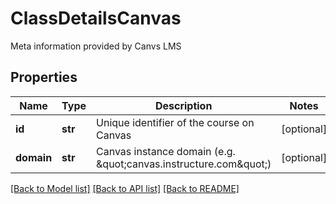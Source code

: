 # ClassDetailsCanvas

Meta information provided by Canvs LMS
## Properties
Name | Type | Description | Notes
------------ | ------------- | ------------- | -------------
**id** | **str** | Unique identifier of the course on Canvas | [optional] 
**domain** | **str** | Canvas instance domain (e.g. \&quot;canvas.instructure.com\&quot;) | [optional] 

[[Back to Model list]](../README.md#documentation-for-models) [[Back to API list]](../README.md#documentation-for-api-endpoints) [[Back to README]](../README.md)


